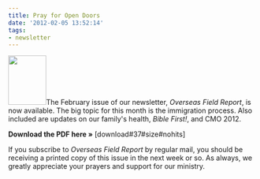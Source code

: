 ```yaml
---
title: Pray for Open Doors
date: '2012-02-05 13:52:14'
tags:
- newsletter
---
```


<img class="alignleft size-thumbnail wp-image-1401" title="OFR-Feb-2012" src="http://ofreport.com/wp-content/uploads/2008/11/OFR-Feb-2012-77x100.png" alt="" width="77" height="100" />The February issue of our newsletter, <em>Overseas Field Report</em>, is now available. The big topic for this month is the immigration process. Also included are updates on our family's health, <em>Bible First!</em>, and CMO 2012.

<strong>Download the PDF here »</strong> [download#37#size#nohits]

If you subscribe to <em>Overseas Field Report</em> by regular mail, you should be receiving a printed copy of this issue in the next week or so. As always, we greatly appreciate your prayers and support for our ministry.

